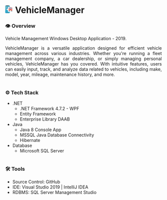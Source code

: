 # <img src="vehiclemanager.png" width="25"/> VehicleManager

### **👁️ Overview**
Vehicle Management Windows Desktop Application - 2019.

<p align="justify">
  VehicleManager is a versatile application designed for efficient vehicle management across various industries. Whether you're running a fleet management company, a car dealership, or simply managing personal vehicles, VehicleManager has you covered. With intuitive features, users can easily input, track, and analyze data related to vehicles, including make, model, year, mileage, maintenance history, and more.
</p>

#

### **⚙️ Tech Stack**
- .NET
  - .NET Framework 4.7.2 - WPF  
  - Entity Framework
  - Enterprise Library DAAB  
- Java
  - Java 8 Console App
  - MSSQL Java Database Connectivity
  - Hibernate
- Database
  - Microsoft SQL Server

#

### **🛠️ Tools**
- Source Control: GitHub
- IDE: Visual Studio 2019 | IntelliJ IDEA
- RDBMS: SQL Server Management Studio